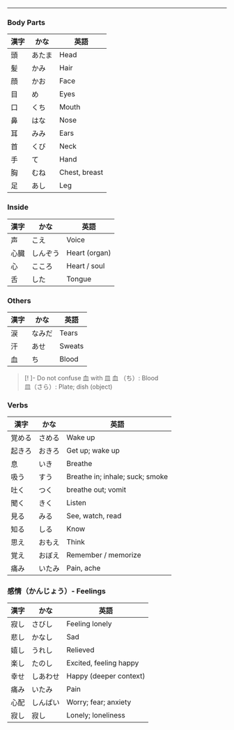 
---
### Body Parts
| 漢字 | かな | 英語 |
| ---- | ---- | ---- |
| 頭 | あたま | Head |
| 髪 | かみ | Hair |
| 顔 | かお | Face |
| 目 | め | Eyes |
| 口 | くち | Mouth |
| 鼻 | はな | Nose |
| 耳 | みみ | Ears |
| 首 | くび | Neck |
| 手 | て | Hand |
| 胸 | むね | Chest, breast |
| 足 | あし | Leg |

### Inside
| 漢字 | かな | 英語 |
| ---- | ---- | ---- |
| 声 | こえ | Voice |
| 心臓 | しんぞう | Heart (organ) |
| 心 | こころ | Heart / soul |
| 舌 | した | Tongue |

### Others
| 漢字 | かな | 英語 |
| ---- | ---- | ---- |
| 涙 | なみだ | Tears |
| 汗 | あせ | Sweats |
| 血 | ち | Blood |

>[! ]- Do not confuse 血 with 皿 
>血 （ち）: Blood \
>皿（さら）: Plate; dish (object)


### Verbs
| 漢字 | かな | 英語 |
| ---- | ---- | ---- |
| 覚める | さめる | Wake up |
| 起きろ | おきろ | Get up; wake up |
| 息 | いき | Breathe |
| 吸う | すう | Breathe in; inhale; suck; smoke |
| 吐く | つく | breathe out; vomit |
| 聞く | きく | Listen |
| 見る | みる | See, watch, read |
| 知る | しる | Know |
| 思え | おもえ | Think |
| 覚え | おぼえ | Remember / memorize |
| 痛み | いたみ | Pain, ache |
### 感情（かんじょう）- Feelings
| 漢字 | かな | 英語 |
| ---- | ---- | ---- |
| 寂し | さびし | Feeling lonely |
| 悲し | かなし | Sad |
| 嬉し | うれし | Relieved |
| 楽し | たのし | Excited, feeling happy |
| 幸せ | しあわせ | Happy (deeper context) |
| 痛み | いたみ | Pain |
| 心配 | しんぱい | Worry; fear; anxiety |
| 寂し | 寂し | Lonely; loneliness |
